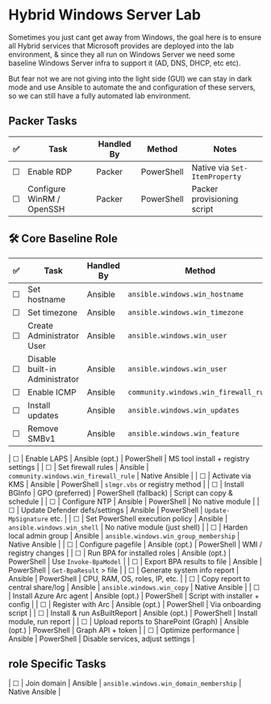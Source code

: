 # Hybrid Windows Server Lab

Sometimes you just cant get away from Windows, the goal here is to ensure all Hybrid services that Microsoft provides are deployed into the lab environment, & since they all run on Windows Server we need some baseline Windows Server infra to support it (AD, DNS, DHCP, etc etc).

But fear not we are not giving into the light side (GUI) we can stay in dark mode and use Ansible to automate the and configuration of these servers, so we can still have a fully automated lab environment.



## Packer Tasks
| ✅   | Task                      | Handled By | Method     | Notes                         |
| --- | ------------------------- | ---------- | ---------- | ----------------------------- |
| ☐   | Enable RDP                | Packer     | PowerShell | Native via `Set-ItemProperty` |
| ☐   | Configure WinRM / OpenSSH | Packer     | PowerShell | Packer provisioning script    |





## 🛠️ Core Baseline Role

| ✅   | Task                           | Handled By | Method                                | Notes                        |
| --- | ------------------------------ | ---------- | ------------------------------------- | ---------------------------- |
| ☐   | Set hostname                   | Ansible    | `ansible.windows.win_hostname`        | Native Ansible               |
| ☐   | Set timezone                   | Ansible    | `ansible.windows.win_timezone`        | Native Ansible               |
| ☐   | Create Administrator User      | Ansible    | `ansible.windows.win_user`            | Use script to rename/disable |
| ☐   | Disable built-in Administrator | Ansible    | `ansible.windows.win_user`            | Use script to rename/disable |
| ☐   | Enable ICMP                    | Ansible    | `community.windows.win_firewall_rule` | Native Ansible               |
| ☐   | Install updates                | Ansible    | `ansible.windows.win_updates`         | Native Ansible               |
| ☐   | Remove SMBv1                   | Ansible    | `ansible.windows.win_feature`         | Native Ansible               |


| ☐   | Enable LAPS                          | Ansible (opt.)  | PowerShell                             | MS tool install + registry settings |
| ☐   | Set firewall rules                   | Ansible         | `community.windows.win_firewall_rule`  | Native Ansible                      |
| ☐   | Activate via KMS                     | Ansible         | PowerShell                             | `slmgr.vbs` or registry method      |
| ☐   | Install BGInfo                       | GPO (preferred) | PowerShell (fallback)                  | Script can copy & schedule          |
| ☐   | Configure NTP                        | Ansible         | PowerShell                             | No native module                    |
| ☐   | Update Defender defs/settings        | Ansible         | PowerShell                             | `Update-MpSignature` etc.           |
| ☐   | Set PowerShell execution policy      | Ansible         | `ansible.windows.win_shell`            | No native module (just shell)       |
| ☐   | Harden local admin group             | Ansible         | `ansible.windows.win_group_membership` | Native Ansible                      |
| ☐   | Configure pagefile                   | Ansible (opt.)  | PowerShell                             | WMI / registry changes              |
| ☐   | Run BPA for installed roles          | Ansible (opt.)  | PowerShell                             | Use `Invoke-BpaModel`               |
| ☐   | Export BPA results to file           | Ansible         | PowerShell                             | `Get-BpaResult` > file              |
| ☐   | Generate system info report          | Ansible         | PowerShell                             | CPU, RAM, OS, roles, IP, etc.       |
| ☐   | Copy report to central share/log     | Ansible         | `ansible.windows.win_copy`             | Native Ansible                      |
| ☐   | Install Azure Arc agent              | Ansible (opt.)  | PowerShell                             | Script with installer + config      |
| ☐   | Register with Arc                    | Ansible (opt.)  | PowerShell                             | Via onboarding script               |
| ☐   | Install & run AsBuiltReport          | Ansible (opt.)  | PowerShell                             | Install module, run report          |
| ☐   | Upload reports to SharePoint (Graph) | Ansible (opt.)  | PowerShell                             | Graph API + token                   |
| ☐   | Optimize performance                 | Ansible         | PowerShell                             | Disable services, adjust settings   |

## role Specific Tasks
| ☐   | Join domain                          | Ansible         | `ansible.windows.win_domain_membership` | Native Ansible                      |
